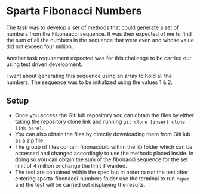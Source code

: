 # Sparta Fibonacci Numbers

The task was to develop a set of methods that could generate a set of numbers from the Fibonaacci sequence. It was then expected of me to find the sum of all the numbers in the sequence that were even and whose value did not exceed four million.

Another task requirement expected was for this challenge to be carried out using test driven development.

I went about generating this sequence using an array to hold all the numbers. The sequence was to be initialized using the values 1 & 2. 

## Setup 
- Once you access the GitHub repository you can obtain the files by either taking the repository clone link and running `git clone [insert clone link here]`.
- You can also obtain the files by directly downloading them from GitHub as a zip file.
- The group of files contain fibonacci.rb within the lib folder which can be accessed and changed accordingly to use the methods placed inside. In doing so you can obtain the sum of the fibonacci sequence for the set limit of 4 million or change the limit if wanted. 
- The test are contained within the spec but in order to run the test after entering sparta-fibonacci-numbers folder use the terminal to run `rspec` and the test will be carried out displaying the results.

